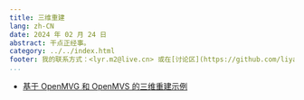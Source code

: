 ```yaml
---
title: 三维重建
lang: zh-CN
date: 2024 年 02 月 24 日
abstract: 干点正经事。
category: ../../index.html
footer: 我的联系方式：<lyr.m2@live.cn> 或在[讨论区](https://github.com/liyanrui/liyanrui.github.io/issues)提问。
...
```


* [基于 OpenMVG 和 OpenMVS 的三维重建示例](./openmvg_mvs.html)
